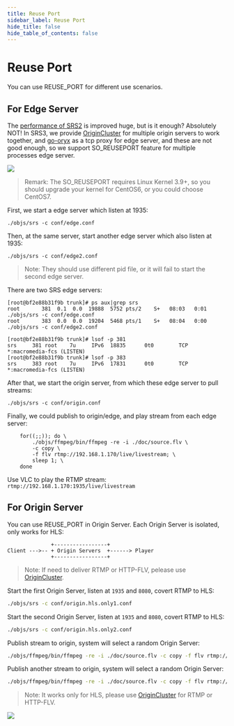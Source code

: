 ```yaml
---
title: Reuse Port
sidebar_label: Reuse Port
hide_title: false
hide_table_of_contents: false
---
```


# Reuse Port

You can use REUSE_PORT for different use scenarios.

## For Edge Server

The [performance of SRS2](https://github.com/ossrs/srs/tree/2.0release#performance) is improved huge, but is it enough?
Absolutely NOT! In SRS3, we provide [OriginCluster](./sample-origin-cluster) for multiple origin servers to work together,
and [go-oryx](https://github.com/ossrs/go-oryx) as a tcp proxy for edge server, and these are not good enough, so we support
SO_REUSEPORT feature for multiple processes edge server.

![](/img/doc-guides-reuse-port-001.png)

> Remark: The SO_REUSEPORT requires Linux Kernel 3.9+, so you should upgrade your kernel for CentOS6, or you could choose CentOS7.

First, we start a edge server which listen at 1935:

```
./objs/srs -c conf/edge.conf
```

Then, at the same server, start another edge server which also listen at 1935:

```
./objs/srs -c conf/edge2.conf
```

> Note: They should use different pid file, or it will fail to start the second edge server.

There are two SRS edge servers:

```
[root@bf2e88b31f9b trunk]# ps aux|grep srs
root       381  0.1  0.0  19888  5752 pts/2    S+   08:03   0:01 ./objs/srs -c conf/edge.conf
root       383  0.0  0.0  19204  5468 pts/1    S+   08:04   0:00 ./objs/srs -c conf/edge2.conf

[root@bf2e88b31f9b trunk]# lsof -p 381
srs     381 root    7u     IPv6  18835      0t0        TCP *:macromedia-fcs (LISTEN)
[root@bf2e88b31f9b trunk]# lsof -p 383
srs     383 root    7u     IPv6  17831      0t0        TCP *:macromedia-fcs (LISTEN)
```

After that, we start the origin server, from which these edge server to pull streams:

```
./objs/srs -c conf/origin.conf 
```

Finally, we could publish to origin/edge, and play stream from each edge server:

```
    for((;;)); do \
        ./objs/ffmpeg/bin/ffmpeg -re -i ./doc/source.flv \
        -c copy \
        -f flv rtmp://192.168.1.170/live/livestream; \
        sleep 1; \
    done
```

Use VLC to play the RTMP stream: `rtmp://192.168.1.170:1935/live/livestream`

## For Origin Server

You can use REUSE_PORT in Origin Server. Each Origin Server is isolated, only works for HLS:

```
              +-----------------+
Client --->-- + Origin Servers  +------> Player
              +-----------------+
```

> Note: If need to deliver RTMP or HTTP-FLV, pelease use [OriginCluster](./sample-origin-cluster).

Start the first Origin Server, listen at `1935` and `8080`, covert RTMP to HLS:

```bash
./objs/srs -c conf/origin.hls.only1.conf
```

Start the second Origin Server, listen at `1935` and `8080`, covert RTMP to HLS:

```bash
./objs/srs -c conf/origin.hls.only2.conf
```

Publish stream to origin, system will select a random Origin Server:

```bash
./objs/ffmpeg/bin/ffmpeg -re -i ./doc/source.flv -c copy -f flv rtmp://localhost/live/livestream1
```

Publish another stream to origin, system will select a random Origin Server:

```bash
./objs/ffmpeg/bin/ffmpeg -re -i ./doc/source.flv -c copy -f flv rtmp://localhost/live/livestream2
```

> Note: It works only for HLS, please use [OriginCluster](./sample-origin-cluster) for RTMP or HTTP-FLV.

![](https://ossrs.net/gif/v1/sls.gif?site=ossrs.io&path=/lts/doc-en-5/doc/reuse-port)


